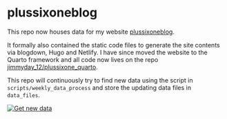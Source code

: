 # plussixoneblog
This repo now houses data for my website [plussixoneblog](www.plussixoneblog.com). 

It formally also contained the static code files to generate the site contents via blogdown, Hugo and Netlify. I have since moved the website to the Quarto framework and all code now lives on the repo [jimmyday_12/plussixone_quarto](github.com/jimmday_12/plussixone_quarto). 

This repo will continuously try to find new data using the script in `scripts/weekly_data_process` and store the updating data files in `data_files`. 

[![Get new data](https://github.com/jimmyday12/plussixoneblog/workflows/Get%20new%20data%20and%20rebuild%20site/badge.svg)](https://github.com/jimmyday12/plussixoneblog/actions?query=workflow%3A%22Get+new+data+and+rebuild+site%22)
